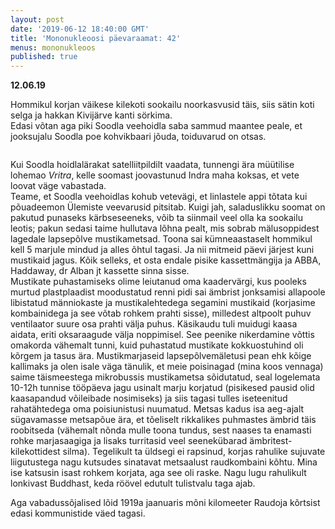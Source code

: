 ```yaml
---
layout: post
date: '2019-06-12 18:40:00 GMT'
title: 'Mononukleoosi päevaraamat: 42'
menus: mononukleoos
published: true
---
```

**12.06.19**

Hommikul korjan väikese kilekoti sookailu noorkasvusid täis, siis sätin koti selga ja hakkan Kivijärve kanti sörkima.  
Edasi võtan aga piki Soodla veehoidla saba sammud maantee peale, et jooksujalu Soodla poe kohvikbaari jõuda, toiduvarud on otsas.  

<img src="../../../assets/images/soodla.jpg" alt="">

Kui Soodla hoidlalärakat satelliitpildilt vaadata, tunnengi ära müütilise lohemao *Vritra*, kelle soomast joovastunud Indra maha koksas, et vete loovat väge vabastada.  
Teame, et Soodla veehoidlas kohub vetevägi, et linlastele appi tõtata kui põuadeemon Ülemiste veevarusid pitsitab. Kuigi jah, saladuslikku soomat on pakutud punaseks kärbseseeneks, võib ta siinmail veel olla ka sookailu leotis; pakun sedasi taime hullutava lõhna pealt, mis sobrab mälusoppidest lagedale lapsepõlve mustikametsad. Toona sai kümneaastaselt hommikul kell 5 marjule mindud ja alles õhtul tagasi. Ja nii mitmeid päevi järjest kuni mustikaid jagus. Kõik selleks, et osta endale pisike kassettmängija ja ABBA, Haddaway, dr Alban jt kassette sinna sisse.  
Mustikate puhastamiseks olime leiutanud oma kaadervärgi, kus pooleks murtud plastplaadist moodustatud renni pidi sai ämbrist jonksamisi allapoole libistatud männiokaste ja mustikalehtedega segamini mustikaid (korjasime kombainidega ja see võtab rohkem prahti sisse), milledest altpoolt puhuv ventilaator suure osa prahti välja puhus. Käsikaudu tuli muidugi kaasa aidata, eriti oksaraagude välja noppimisel. See peenike nikerdamine võttis omakorda vähemalt tunni, kuid puhastatud mustikate kokkuostuhind oli kõrgem ja tasus ära. Mustikmarjaseid lapsepõlvemäletusi pean ehk kõige kallimaks ja olen isale väga tänulik, et meie poisinagad (mina koos vennaga) saime täismeestega mikrobussis mustikametsa sõidutatud, seal logelemata 10-12h  tunnise tööpäeva jagu usinalt marju korjatud (pisikesed pausid olid kaasapandud võileibade nosimiseks) ja siis tagasi tulles iseteenitud rahatähtedega oma poisiunistusi nuumatud. Metsas kadus isa aeg-ajalt sügavamasse metsapõue ära, et tõeliselt rikkalikes puhmastes ämbrid täis roobitseda (vähemalt nõnda mulle toona tundus, sest naases ta enamasti rohke marjasaagiga ja lisaks turritasid veel seenekübarad ämbritest-kilekottidest silma). Tegelikult ta üldsegi ei rapsinud, korjas rahulike sujuvate liigutustega nagu kutsudes sinatavat metsaalust raudkombaini kõhtu. Mina ise katsusin isast rohkem korjata, aga see oli raske. Nagu lugu rahulikult lonkivast Buddhast, keda röövel edutult tulistvalu taga ajab.  

Aga vabadussõjalised lõid 1919a jaanuaris mõni kilomeeter Raudoja kõrtsist edasi kommunistide väed tagasi. 
